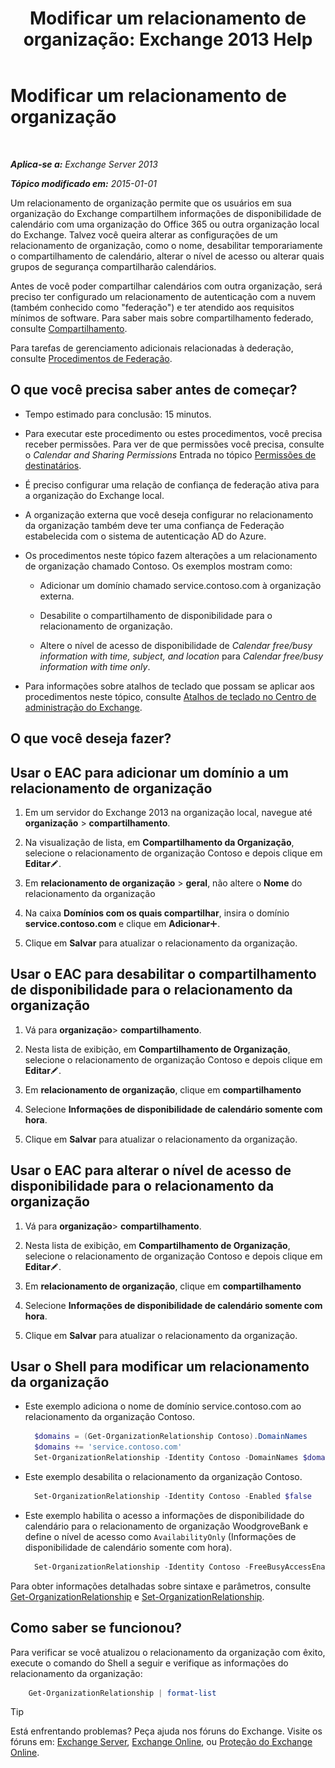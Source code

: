 ﻿---
title: 'Modificar um relacionamento de organização: Exchange 2013 Help'
TOCTitle: Modificar um relacionamento de organização
ms:assetid: 3713ef83-f01a-41bb-b127-62ca242dd7a4
ms:mtpsurl: https://technet.microsoft.com/pt-br/library/JJ673055(v=EXCHG.150)
ms:contentKeyID: 50485336
ms.date: 05/22/2018
mtps_version: v=EXCHG.150
ms.translationtype: MT
---

# Modificar um relacionamento de organização

 

_**Aplica-se a:** Exchange Server 2013_

_**Tópico modificado em:** 2015-01-01_

Um relacionamento de organização permite que os usuários em sua organização do Exchange compartilhem informações de disponibilidade de calendário com uma organização do Office 365 ou outra organização local do Exchange. Talvez você queira alterar as configurações de um relacionamento de organização, como o nome, desabilitar temporariamente o compartilhamento de calendário, alterar o nível de acesso ou alterar quais grupos de segurança compartilharão calendários.

Antes de você poder compartilhar calendários com outra organização, será preciso ter configurado um relacionamento de autenticação com a nuvem (também conhecido como "federação") e ter atendido aos requisitos mínimos de software. Para saber mais sobre compartilhamento federado, consulte [Compartilhamento](sharing-exchange-2013-help.md).

Para tarefas de gerenciamento adicionais relacionadas à dederação, consulte [Procedimentos de Federação](federation-procedures-exchange-2013-help.md).

## O que você precisa saber antes de começar?

  - Tempo estimado para conclusão: 15 minutos.

  - Para executar este procedimento ou estes procedimentos, você precisa receber permissões. Para ver de que permissões você precisa, consulte o *Calendar and Sharing Permissions* Entrada no tópico [Permissões de destinatários](recipients-permissions-exchange-2013-help.md).

  - É preciso configurar uma relação de confiança de federação ativa para a organização do Exchange local.

  - A organização externa que você deseja configurar no relacionamento da organização também deve ter uma confiança de Federação estabelecida com o sistema de autenticação AD do Azure.

  - Os procedimentos neste tópico fazem alterações a um relacionamento de organização chamado Contoso. Os exemplos mostram como:
    
      - Adicionar um domínio chamado service.contoso.com à organização externa.
    
      - Desabilite o compartilhamento de disponibilidade para o relacionamento de organização.
    
      - Altere o nível de acesso de disponibilidade de *Calendar free/busy information with time, subject, and location* para *Calendar free/busy information with time only*.

  - Para informações sobre atalhos de teclado que possam se aplicar aos procedimentos neste tópico, consulte [Atalhos de teclado no Centro de administração do Exchange](keyboard-shortcuts-in-the-exchange-admin-center-exchange-online-protection-help.md).

## O que você deseja fazer?

## Usar o EAC para adicionar um domínio a um relacionamento de organização

1.  Em um servidor do Exchange 2013 na organização local, navegue até **organização** \> **compartilhamento**.

2.  Na visualização de lista, em **Compartilhamento da Organização**, selecione o relacionamento de organização Contoso e depois clique em **Editar**![Ícone de edição](images/JJ218640.6f53ccb2-1f13-4c02-bea0-30690e6ea71d(EXCHG.150).gif "Ícone de edição").

3.  Em **relacionamento de organização** \> **geral**, não altere o **Nome** do relacionamento da organização

4.  Na caixa **Domínios com os quais compartilhar**, insira o domínio **service.contoso.com** e clique em **Adicionar**![Ícone Adicionar](images/JJ218640.c1e75329-d6d7-4073-a27d-498590bbb558(EXCHG.150).gif "Ícone Adicionar").

5.  Clique em **Salvar** para atualizar o relacionamento da organização.

## Usar o EAC para desabilitar o compartilhamento de disponibilidade para o relacionamento da organização

1.  Vá para **organização**\> **compartilhamento**.

2.  Nesta lista de exibição, em **Compartilhamento de Organização**, selecione o relacionamento de organização Contoso e depois clique em **Editar**![Ícone de edição](images/JJ218640.6f53ccb2-1f13-4c02-bea0-30690e6ea71d(EXCHG.150).gif "Ícone de edição").

3.  Em **relacionamento de organização**, clique em **compartilhamento**

4.  Selecione **Informações de disponibilidade de calendário somente com hora**.

5.  Clique em **Salvar** para atualizar o relacionamento da organização.

## Usar o EAC para alterar o nível de acesso de disponibilidade para o relacionamento da organização

1.  Vá para **organização**\> **compartilhamento**.

2.  Nesta lista de exibição, em **Compartilhamento de Organização**, selecione o relacionamento de organização Contoso e depois clique em **Editar**![Ícone de edição](images/JJ218640.6f53ccb2-1f13-4c02-bea0-30690e6ea71d(EXCHG.150).gif "Ícone de edição").

3.  Em **relacionamento de organização**, clique em **compartilhamento**

4.  Selecione **Informações de disponibilidade de calendário somente com hora**.

5.  Clique em **Salvar** para atualizar o relacionamento da organização.

## Usar o Shell para modificar um relacionamento da organização

  - Este exemplo adiciona o nome de domínio service.contoso.com ao relacionamento da organização Contoso.
      
      ```powershell
        $domains = (Get-OrganizationRelationship Contoso).DomainNames
        $domains += 'service.contoso.com'
        Set-OrganizationRelationship -Identity Contoso -DomainNames $domains
      ```

  - Este exemplo desabilita o relacionamento da organização Contoso.
      
      ```powershell
        Set-OrganizationRelationship -Identity Contoso -Enabled $false
      ```

  - Este exemplo habilita o acesso a informações de disponibilidade do calendário para o relacionamento de organização WoodgroveBank e define o nível de acesso como `AvailabilityOnly` (Informações de disponibilidade de calendário somente com hora).
    
      ```powershell
        Set-OrganizationRelationship -Identity Contoso -FreeBusyAccessEnabled $true -FreeBusyAccessLevel AvailabilityOnly
      ```

Para obter informações detalhadas sobre sintaxe e parâmetros, consulte [Get-OrganizationRelationship](https://technet.microsoft.com/pt-br/library/ee332343\(v=exchg.150\)) e [Set-OrganizationRelationship](https://technet.microsoft.com/pt-br/library/ee332326\(v=exchg.150\)).

## Como saber se funcionou?

Para verificar se você atualizou o relacionamento da organização com êxito, execute o comando do Shell a seguir e verifique as informações do relacionamento da organização:

```powershell
    Get-OrganizationRelationship | format-list
```

> [!TIP]
> Está enfrentando problemas? Peça ajuda nos fóruns do Exchange. Visite os fóruns em: <A href="https://go.microsoft.com/fwlink/p/?linkid=60612">Exchange Server</A>, <A href="https://go.microsoft.com/fwlink/p/?linkid=267542">Exchange Online</A>, ou <A href="https://go.microsoft.com/fwlink/p/?linkid=285351">Proteção do Exchange Online</A>.


